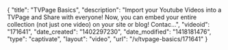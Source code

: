 {
    "title": "TVPage Basics",
    "description": "Import your Youtube Videos into a TVPage and Share with everyone! Now, you can embed your entire collection (not just one video) on your site or blog! Contac...",
    "videoid": "171641",
    "date_created": "1402297230",
    "date_modified": "1418181476",
    "type": "captivate",
    "layout": "video",
    "url": "\/v\/tvpage-basics\/171641"
}
